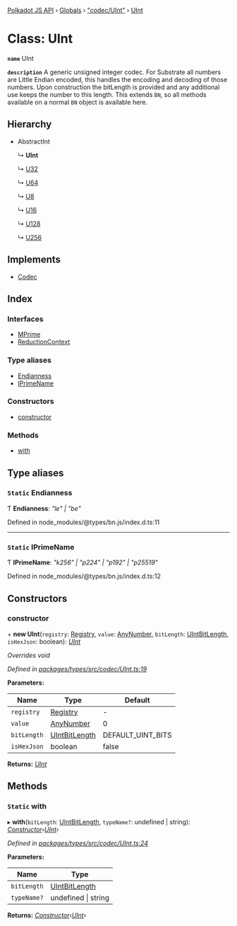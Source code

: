 [Polkadot JS API](../README.md) › [Globals](../globals.md) › ["codec/UInt"](../modules/_codec_uint_.md) › [UInt](_codec_uint_.uint.md)

# Class: UInt

**`name`** UInt

**`description`** 
A generic unsigned integer codec. For Substrate all numbers are Little Endian encoded,
this handles the encoding and decoding of those numbers. Upon construction
the bitLength is provided and any additional use keeps the number to this
length. This extends `BN`, so all methods available on a normal `BN` object
is available here.

## Hierarchy

* AbstractInt

  ↳ **UInt**

  ↳ [U32](_primitive_u32_.u32.md)

  ↳ [U64](_primitive_u64_.u64.md)

  ↳ [U8](_primitive_u8_.u8.md)

  ↳ [U16](_primitive_u16_.u16.md)

  ↳ [U128](_primitive_u128_.u128.md)

  ↳ [U256](_primitive_u256_.u256.md)

## Implements

* [Codec](../interfaces/_types_codec_.codec.md)

## Index

### Interfaces

* [MPrime](../interfaces/_codec_uint_.uint.mprime.md)
* [ReductionContext](../interfaces/_codec_uint_.uint.reductioncontext.md)

### Type aliases

* [Endianness](_codec_uint_.uint.md#static-endianness)
* [IPrimeName](_codec_uint_.uint.md#static-iprimename)

### Constructors

* [constructor](_codec_uint_.uint.md#constructor)

### Methods

* [with](_codec_uint_.uint.md#static-with)

## Type aliases

### `Static` Endianness

Ƭ **Endianness**: *"le" | "be"*

Defined in node_modules/@types/bn.js/index.d.ts:11

___

### `Static` IPrimeName

Ƭ **IPrimeName**: *"k256" | "p224" | "p192" | "p25519"*

Defined in node_modules/@types/bn.js/index.d.ts:12

## Constructors

###  constructor

\+ **new UInt**(`registry`: [Registry](../interfaces/_types_registry_.registry.md), `value`: [AnyNumber](../modules/_types_helpers_.md#anynumber), `bitLength`: [UIntBitLength](../modules/_codec_abstractint_.md#uintbitlength), `isHexJson`: boolean): *[UInt](_codec_uint_.uint.md)*

*Overrides void*

*Defined in [packages/types/src/codec/UInt.ts:19](https://github.com/polkadot-js/api/blob/646e64c286/packages/types/src/codec/UInt.ts#L19)*

**Parameters:**

Name | Type | Default |
------ | ------ | ------ |
`registry` | [Registry](../interfaces/_types_registry_.registry.md) | - |
`value` | [AnyNumber](../modules/_types_helpers_.md#anynumber) | 0 |
`bitLength` | [UIntBitLength](../modules/_codec_abstractint_.md#uintbitlength) | DEFAULT_UINT_BITS |
`isHexJson` | boolean | false |

**Returns:** *[UInt](_codec_uint_.uint.md)*

## Methods

### `Static` with

▸ **with**(`bitLength`: [UIntBitLength](../modules/_codec_abstractint_.md#uintbitlength), `typeName?`: undefined | string): *[Constructor](../interfaces/_types_codec_.constructor.md)‹[UInt](_codec_uint_.uint.md)›*

*Defined in [packages/types/src/codec/UInt.ts:24](https://github.com/polkadot-js/api/blob/646e64c286/packages/types/src/codec/UInt.ts#L24)*

**Parameters:**

Name | Type |
------ | ------ |
`bitLength` | [UIntBitLength](../modules/_codec_abstractint_.md#uintbitlength) |
`typeName?` | undefined &#124; string |

**Returns:** *[Constructor](../interfaces/_types_codec_.constructor.md)‹[UInt](_codec_uint_.uint.md)›*
